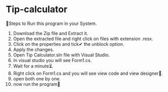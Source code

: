 # Tip-calculator

🔑Steps to Run this program in your System.
1. Download the Zip file and Extract it.
2. Open the extracted file and right click on files with extension .resx.
3. Click on the properties and tick✔ the unblock option.
4. Apply the changes.
5. Open Tip Calculator.sln file with Visual Studio.
6. In visual studio you will see Form1.cs.
7. Wait for a minute⏳.
8. Right click on Form1.cs and you will see view code and view designer💎.
9. open both one by one.
10. now run the program💚   
